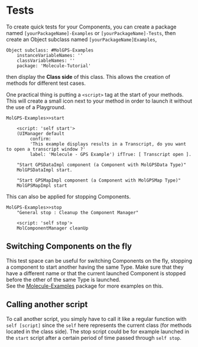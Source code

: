 # Tests
To create quick tests for your Components, you can create a package named `[yourPackageName]-Examples` or `[yourPackageName]-Tests`, then create an Object subclass named `[yourPackageName]Examples`,
```smalltalk
Object subclass: #MolGPS-Examples
	instanceVariableNames: ''
	classVariableNames: ''
	package: 'Molecule-Tutorial'
```
then display the **Class side** of this class.
This allows the creation of methods for different test cases.

One practical thing is putting a `<script>` tag at the start of your methods. This will create a small icon next to your method in order to launch it without the use of a Playground.
```smalltalk
MolGPS-Examples>>start

	<script: 'self start'>
	(UIManager default
		 confirm:
		 'This example displays results in a Transcript, do you want to open a transcript window ?'
		 label: 'Molecule - GPS Example') ifTrue: [ Transcript open ].

	"Start GPSDataImpl component (a Component with MolGPSData Type)"
	MolGPSDataImpl start.

	"Start GPSMapImpl component (a Component with MolGPSMap Type)"
	MolGPSMapImpl start
```

This can also be applied for stopping Components.
```smalltalk
MolGPS-Examples>>stop
	"General stop : Cleanup the Component Manager"

	<script: 'self stop'>
	MolComponentManager cleanUp
```

## Switching Components on the fly
This test space can be useful for switching Components on the fly, stopping a component to start another having the same Type. 
Make sure that they have a different name or that the current launched Component is stopped before the other of the same Type is launched. \
See the [Molecule-Examples](https://github.com/OpenSmock/Molecule/tree/main/src/Molecule-Examples) package for more examples on this.

## Calling another script
To call another script, you simply have to call it like a regular function with `self [script]` since the `self` here represents the current class (for methods located in the class side).
The stop script could be for example launched in the `start` script after a certain period of time passed through `self stop`.
